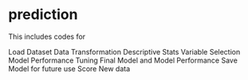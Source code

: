 # prediction
This includes codes for

Load Dataset
Data Transformation
Descriptive Stats
Variable Selection
Model
Performance Tuning
Final Model and Model Performance
Save Model for future use
Score New data
